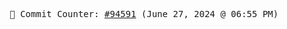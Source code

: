 <p align="center">
    <samp>
        📮 Commit Counter: <a href="https://github.com/Javascript-void0/Javascript-void0/commits/main">#94591</a> (June 27, 2024 @ 06:55 PM)
    </samp>
</p>